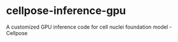 # cellpose-inference-gpu
A customized GPU inference code for cell nuclei foundation model - Cellpose
